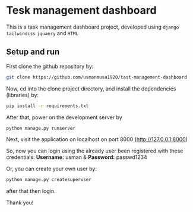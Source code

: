 # Tesk management dashboard

This is a task management dashboard project, developed using `django` `tailwindcss` `jquaery` and `HTML`

## Setup and run

First clone the github repository by:

```sh
git clone https://github.com/usmanmusa1920/tast-management-dashboard
```

Now, cd into the clone project directory, and install the dependencies (libraries) by:

```sh
pip install -r requirements.txt
```

After that, power on the development server by

```sh
python manage.py runserver
```

Next, visit the application on localhost on port 8000 (<a href="http://127.0.0.1:8000">http://127.0.0.1:8000</a>)

So, now you can login using the already user been registered with these credentials: <b>Username:</b> usman & <b>Password:</b> passwd1234

Or, you can create your own user by:

```sh
python manage.py createsuperuser
```

after that then login.

Thank you!

